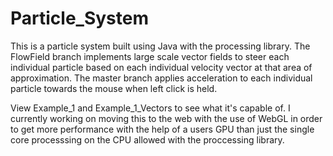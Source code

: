 # Particle_System
This is a particle system built using Java with the processing library. The FlowField branch implements large scale vector fields to steer each individual particle based on each individual velocity vector at that area of approximation. The master branch applies acceleration to each individual particle towards the mouse when left click is held.


View Example_1 and Example_1_Vectors to see what it's capable of. 
I currently working on moving this to the web with the use of WebGL in order to get more performance with the help of a users GPU than just the single core processsing on the CPU allowed with the proccessing library.
